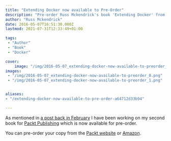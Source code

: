 ```yaml
---
title: "Extending Docker now available to Pre-Order"
description: "Pre-order Russ Mckendrick's book 'Extending Docker' from Packt or Amazon. Learn advanced Docker techniques."
author: "Russ Mckendrick"
date: 2016-05-07T16:51:30.000Z
lastmod: 2021-07-31T12:33:49+01:00

tags:
 - "Author"
 - "Book"
 - "Docker"

cover:
    image: "/img/2016-05-07_extending-docker-now-available-to-preorder_0.png" 
images:
 - "/img/2016-05-07_extending-docker-now-available-to-preorder_0.png"
 - "/img/2016-05-07_extending-docker-now-available-to-preorder_1.png"


aliases:
- "/extending-docker-now-available-to-pre-order-a64712d33b94"

---
```


As mentioned in [a post back in February](/2016/02/25/docker-networking-magic/) I have been working on my second book for [Packt Publishing](https://www.packtpub.com) which is now available for pre-order.

You can pre-order your copy from the [Packt website](https://www.packtpub.com/networking-and-servers/extending-docker) or [Amazon](https://www.amazon.co.uk/Extending-Docker-Russ-McKendrick-ebook/dp/B01F3LATNI/).
